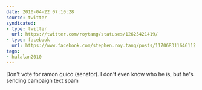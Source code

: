 ```yaml
---
date: 2010-04-22 07:10:28
source: twitter
syndicated:
- type: twitter
  url: https://twitter.com/roytang/statuses/12625421419/
- type: facebook
  url: https://www.facebook.com/stephen.roy.tang/posts/117068311646112
tags:
- halalan2010
---
```


Don't vote for ramon guico (senator). I don't even know who he is, but he's sending campaign text spam